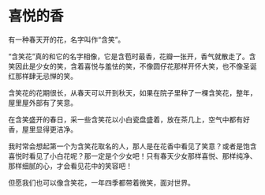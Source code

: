 # 喜悦的香
有一种春天开的花，名字叫作“含笑”。 

“含笑花”真的和它的名字相像，它是含苞时最香，花瓣一张开，香气就散走了。含笑因此是少女的笑，含着喜悦与羞怯的笑，不像圆仔花那样开怀大笑，也不像圣诞红那样肆无忌惮的笑。 

含笑花的花期很长，从春天可以开到秋天，如果在院子里种了一棵含笑花，整年，屋里屋外部有了笑意。 

在含笑盛开的春日，采一些含笑花以小白瓷盘盛着，放在茶几上，空气中都有好香，屋里显得更洁净。 

我时常会想起第一个为含笑花取名的人，那人是在花香中看见了笑意？或者是饱含喜悦时看见了小白花呢？那一定是个少女吧！只有春天少女那样喜悦、那样纯净、那样细腻的心，才会看见花中的笑容吧！ 

但愿我们也可以像含笑花，一年四季都带着微笑，面对世界。
  